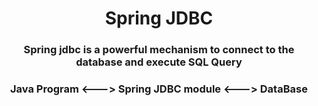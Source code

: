 <div style="text-align: center;" markdown="1">
    <h1>Spring JDBC</h1>

<h3>Spring jdbc is a powerful mechanism to connect to the database and execute SQL Query</h3>
<h3>Java Program <---> Spring JDBC module <---> DataBase</h3>
</div>